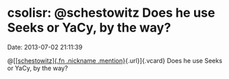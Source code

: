 csolisr: \@schestowitz Does he use Seeks or YaCy, by the way?
=============================================================

Date: 2013-07-02 21:11:39

@[[[schestowitz]{.fn .nickname
.mention}](http://identi.ca/user/40262 "Dr. Roy Schestowitz"){.url}]{.vcard}
Does he use Seeks or YaCy, by the way?
